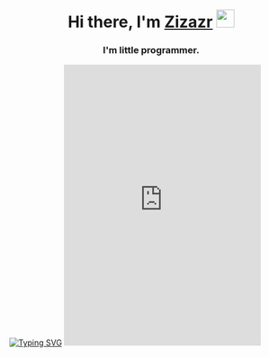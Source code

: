 <h1 align="center">Hi there, I'm <a href="https://youtu.be/dQw4w9WgXcQ" target="_blank">Zizazr</a> 
<img src="https://c.tenor.com/oK8kCh7ah1MAAAAd/veibae-vtuber.gif" height="32"/></h1>
<h3 align="center">I'm little programmer.</h3>
<a href="https://git.io/typing-svg"><img src="https://readme-typing-svg.herokuapp.com?lines=I'm+doing+Python+programming" alt="Typing SVG" /></a>
<iframe src="https://discord.com/widget?id=992970929166622831&theme=dark" width="350" height="500" allowtransparency="true" frameborder="0" sandbox="allow-popups allow-popups-to-escape-sandbox allow-same-origin allow-scripts"></iframe>
